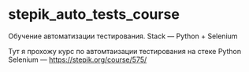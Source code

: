 # stepik_auto_tests_course
Обучение автоматизации тестирования. Stack — Python + Selenium

Тут я прохожу курс по автомтаизации тестирования на стеке Python Selenium — https://stepik.org/course/575/
